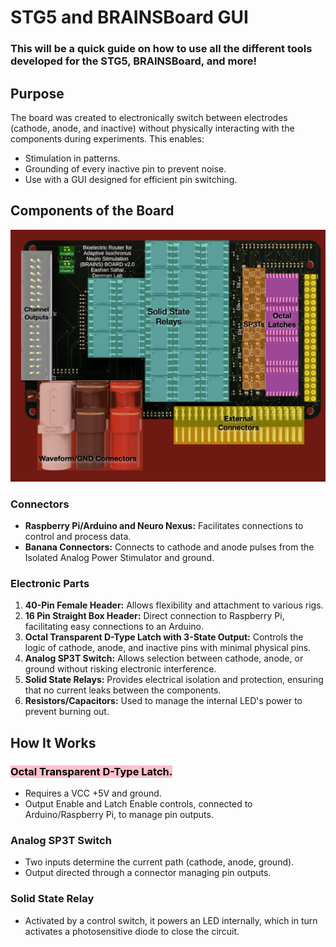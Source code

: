 # STG5 and BRAINSBoard GUI
### This will be a quick guide on how to use all the different tools developed for the STG5, BRAINSBoard, and more!

## Purpose

The board was created to electronically switch between electrodes (cathode, anode, and inactive) without physically interacting with the components during experiments. This enables:
- Stimulation in patterns.
- Grounding of every inactive pin to prevent noise.
- Use with a GUI designed for efficient pin switching.

## Components of the Board
![Top of the Board](images/BRAINSBoard_Top_Labelled.png)
### Connectors
- **Raspberry Pi/Arduino and Neuro Nexus:** Facilitates connections to control and process data.
- **Banana Connectors:** Connects to cathode and anode pulses from the Isolated Analog Power Stimulator and ground.

### Electronic Parts
1. **40-Pin Female Header:** Allows flexibility and attachment to various rigs.
2. **16 Pin Straight Box Header:** Direct connection to Raspberry Pi, facilitating easy connections to an Arduino.
3. **Octal Transparent D-Type Latch with 3-State Output:** Controls the logic of cathode, anode, and inactive pins with minimal physical pins.
4. **Analog SP3T Switch:** Allows selection between cathode, anode, or ground without risking electronic interference.
5. **Solid State Relays:** Provides electrical isolation and protection, ensuring that no current leaks between the components.
6. **Resistors/Capacitors:** Used to manage the internal LED's power to prevent burning out.

## How It Works

### <span style="background-color:pink; color:black;">Octal Transparent D-Type Latch.</span>
- Requires a VCC +5V and ground.
- Output Enable and Latch Enable controls, connected to Arduino/Raspberry Pi, to manage pin outputs.

### Analog SP3T Switch
- Two inputs determine the current path (cathode, anode, ground).
- Output directed through a connector managing pin outputs.

### Solid State Relay
- Activated by a control switch, it powers an LED internally, which in turn activates a photosensitive diode to close the circuit.
